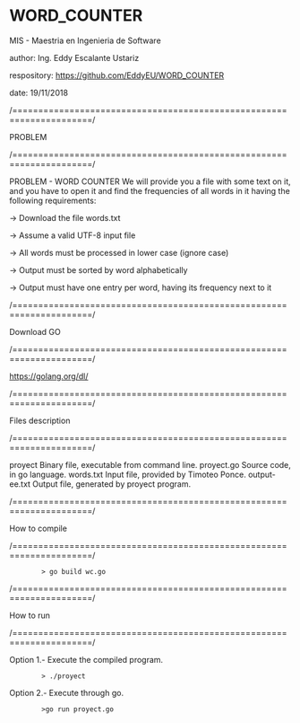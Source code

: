 # WORD_COUNTER

MIS - Maestria en Ingenieria de Software

author: Ing. Eddy Escalante Ustariz

respository: https://github.com/EddyEU/WORD_COUNTER

date: 19/11/2018


/=====================================================================/

PROBLEM

/=====================================================================/


PROBLEM - WORD COUNTER
We will provide you a file with some text on it, and you have to open it and find the frequencies of all words in it having the following requirements:

-> Download the file words.txt

-> Assume a valid UTF-8 input file

-> All words must be processed in lower case (ignore case)

-> Output must be sorted by word alphabetically

-> Output must have one entry per word, having its frequency next to it


/=====================================================================/

Download GO

/=====================================================================/

https://golang.org/dl/


/=====================================================================/

Files description

/=====================================================================/

proyect             Binary file, executable from command line.
proyect.go          Source code, in go language.
words.txt           Input file, provided by Timoteo Ponce.
output-ee.txt       Output file, generated by proyect program.


/=====================================================================/

How to compile

/=====================================================================/

            > go build wc.go


/=====================================================================/

How to run

/=====================================================================/

Option 1.- Execute the compiled program.

            > ./proyect

Option 2.- Execute through go.

            >go run proyect.go
